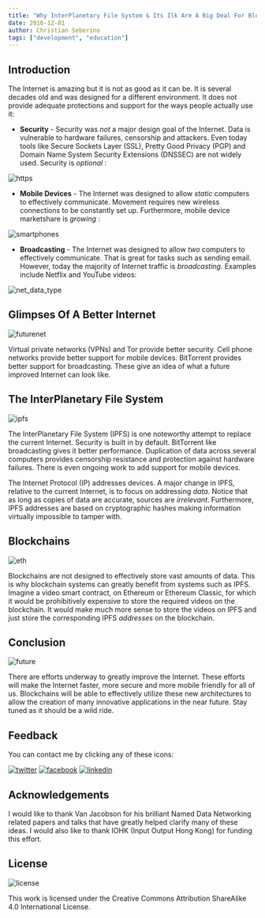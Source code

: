 ```yaml
---
title: "Why InterPlanetary File System & Its Ilk Are A Big Deal For Blockchains & Beyond"
date: 2016-12-01
author: Christian Seberino
tags: ["development", "education"]
---
```


## Introduction

The Internet is amazing but it is not as good as it can be.  It is several decades old and was designed for a different environment.  It does not provide adequate protections and support for the ways people actually use it:

* **Security** - Security was *not* a major design goal of the Internet.  Data is vulnerable to hardware failures, censorship and attackers.  Even today tools like Secure Sockets Layer (SSL), Pretty Good Privacy (PGP) and Domain Name System Security Extensions (DNSSEC) are not widely used.  Security is *optional* :

![https](./fb62a3ac34.png)

* **Mobile Devices** - The Internet was designed to allow *static* computers to effectively communicate.  Movement requires new wireless connections to be constantly set up.  Furthermore, mobile device marketshare is *growing* :

![smartphones](./fbc8c5a6d5.png)

* **Broadcasting** - The Internet was designed to allow *two* computers to effectively communicate.  That is great for tasks such as sending email.  However, today the majority of Internet traffic is *broadcasting*.  Examples include Netflix and YouTube videos:

![net_data_type](./fbc8cb97a5.png)

## Glimpses Of A Better Internet

![futurenet](./fb629b5233.jpg)

Virtual private networks (VPNs) and Tor provide better security.  Cell phone networks provide better support for mobile devices.  BitTorrent provides better support for broadcasting.  These give an idea of what a future improved Internet can look like.

## The InterPlanetary File System

![ipfs](./0be00dd8a3.png)

The InterPlanetary File System (IPFS)  is one noteworthy attempt to replace the current Internet.  Security is built in by default.  BitTorrent like broadcasting gives it better performance.  Duplication of data across several computers provides censorship resistance and protection against hardware failures. There is even ongoing work to add support for mobile devices.

The Internet Protocol (IP) addresses devices.  A major change in IPFS, relative to the current Internet, is to focus on addressing *data*.  Notice that as long as copies of data are accurate, sources are *irrelevant*.  Furthermore, IPFS addresses are based on cryptographic hashes making information virtually impossible to tamper with.

## Blockchains

![eth](./fb9fc52f31.png)

Blockchains are not designed to effectively store vast amounts of data.  This is why blockchain systems can greatly benefit from systems such as IPFS.  Imagine a video smart contract, on Ethereum or Ethereum Classic, for which it would be prohibitively expensive to store the required videos on the blockchain.  It would make much more sense to store the videos on IPFS and just store the corresponding IPFS *addresses* on the blockchain.

## Conclusion

![future](./fbb65c1650.jpg)

There are efforts underway to greatly improve the Internet.  These efforts will make the Internet faster, more secure and more mobile friendly for all of us.  Blockchains will be able to effectively utilize these new architectures to allow the creation of many innovative applications in the near future.  Stay tuned as it should be a wild ride.

## Feedback

You can contact me by clicking any of these icons:

[![twitter](./fcbc8685c1.png)](https://twitter.com/chris_seberino) [![facebook](./fcbc627df9.png)](https://www.facebook.com/cseberino) [![linkedin](./fcbcf09c9e.png)](https://www.linkedin.com/in/christian-seberino-776897110)

## Acknowledgements

I would like to thank Van Jacobson for his brilliant Named Data Networking related papers and talks that have greatly helped clarify many of these ideas.  I would also like to thank IOHK (Input Output Hong Kong) for funding this effort.

## License

![license](./88x31.png)

This work is licensed under the Creative Commons Attribution ShareAlike 4.0 International License.
